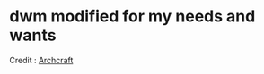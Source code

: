 # dwm modified for my needs and wants

Credit : 
[Archcraft](https://github.com/archcraft-os/archcraft-dwm)
